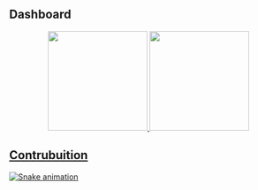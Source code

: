 ## Dashboard
<div align="center">
  <a href="https://github.com/wiliantv">
  <img height="180em" src="https://github-readme-stats.vercel.app/api?username=wiliantv&show_icons=true&theme=dracula&include_all_commits=true&count_private=true"/>
  <img height="180em" src="https://github-readme-stats.vercel.app/api/top-langs/?username=wiliantv&layout=compact&langs_count=7&theme=dracula"/>
</div>



  
## Contrubuition


  ![Snake animation](https://github.com/wiliantv/wiliantv/blob/output/github-contribution-grid-snake.svg)
